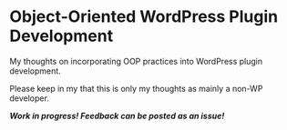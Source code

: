 # Object-Oriented WordPress Plugin Development

My thoughts on incorporating OOP practices into WordPress plugin development.

Please keep in my that this is only my thoughts as mainly a non-WP developer.

**_Work in progress! Feedback can be posted as an issue!_**
